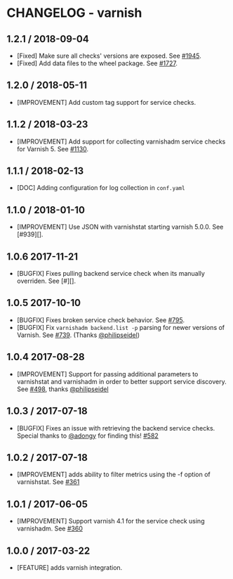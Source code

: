 # CHANGELOG - varnish

## 1.2.1 / 2018-09-04

* [Fixed] Make sure all checks' versions are exposed. See [#1945](https://github.com/DataDog/integrations-core/pull/1945).
* [Fixed] Add data files to the wheel package. See [#1727](https://github.com/DataDog/integrations-core/pull/1727).

## 1.2.0 / 2018-05-11

* [IMPROVEMENT] Add custom tag support for service checks.

## 1.1.2 / 2018-03-23

* [IMPROVEMENT] Add support for collecting varnishadm service checks for Varnish 5. See [#1130][].

## 1.1.1 / 2018-02-13

* [DOC] Adding configuration for log collection in `conf.yaml`

## 1.1.0 / 2018-01-10

* [IMPROVEMENT] Use JSON with varnishstat starting varnish 5.0.0. See [#939][].

## 1.0.6 2017-11-21

* [BUGFIX] Fixes pulling backend service check when its manually overriden. See [#][].

## 1.0.5 2017-10-10

* [BUGFIX] Fixes broken service check behavior. See [#795][].
* [BUGFIX] Fix `varnishadm backend.list -p` parsing for newer versions of Varnish. See [#739][]. (Thanks [@philipseidel][])

## 1.0.4 2017-08-28

* [IMPROVEMENT] Support for passing additional parameters to varnishstat and varnishadm in order to better support service discovery. See [#498][], thanks [@philipseidel][]

## 1.0.3 / 2017-07-18

* [BUGFIX] Fixes an issue with retrieving the backend service checks. Special thanks to [@adongy][] for finding this! [#582][]

## 1.0.2 / 2017-07-18

* [IMPROVEMENT] adds ability to filter metrics using the -f option of varnishstat. See [#361][]

## 1.0.1 / 2017-06-05

* [IMPROVEMENT] Support varnish 4.1 for the service check using varnishadm. See [#360][]

## 1.0.0 / 2017-03-22

* [FEATURE] adds varnish integration.

<!--- The following link definition list is generated by PimpMyChangelog --->
[#360]: https://github.com/DataDog/integrations-core/issues/360
[#361]: https://github.com/DataDog/integrations-core/issues/361
[#498]: https://github.com/DataDog/integrations-core/issues/498
[#582]: https://github.com/DataDog/integrations-core/issues/582
[#739]: https://github.com/DataDog/integrations-core/issues/739
[#795]: https://github.com/DataDog/integrations-core/issues/795
[#805]: https://github.com/DataDog/integrations-core/issues/805
[#805]: https://github.com/DataDog/integrations-core/issues/939
[#1130]: https://github.com/DataDog/integrations-core/issues/1130
[@adongy]: https://github.com/adongy
[@philipseidel]: https://github.com/philipseidel
